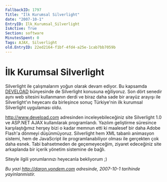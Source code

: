 ```yaml
---
FallbackID: 1797
Title: "İlk Kurumsal Silverlight"
date: "2007-10-1"
EntryID: Ilk_Kurumsal_Silverlight
IsActive: True
Section: software
MinutesSpent: 0
Tags: AJAX, Silverlight
old.EntryID: 22ed2164-f1bf-4fd4-a25e-1cab7bb7059b
---
```

# İlk Kurumsal Silverlight
Silverlight ile çalışmalarım yoğun olarak devam ediyor. Bu kapsamda
[DEVELOAD](http://www.deveload.com) bünyesinde de Silverlight konusuna
eğiliyoruz. Son dört senedir aynı web sitesini kullanmanın derdi ve
biraz daha sade bir arayüz arayışı ile Silverlight'ın heyecanı da
birleşince sonuç Türkiye'nin ilk kurumsal Silverlight uygulaması oldu.

<http://www.deveload.com> adresinden inceleyebileceğiniz site
Silverlight 1.0 ve ASP.NET AJAX kullanılarak programlandı. Yazılım
geliştirme süresince karşılaştığımız herşey bizi o kadar memnun etti ki
maalesef bir daha Adobe Flash'a dönmeyi düşünmüyoruz. Silverlight hem
XML tabanlı animasyon sistemi, hem de JavaScript ile programlanabiliyor
olması ile gerçekten çok daha esnek. Tabi bahsetmeden de geçemeyeceğim,
ziyaret edeceğiniz site arkaplanda bir içerik yönetim sistemine de
bağlı.

Siteyle ilgili yorumlarınızı heyecanla bekliyorum ;)



*Bu yazi http://daron.yondem.com adresinde, 2007-10-1 tarihinde yayinlanmistir.*
